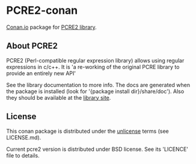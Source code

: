 # PCRE2-conan

[Conan.io](https://www.conan.io/) package for [PCRE2 library](https://sourceforge.net/projects/pcre/).

## About PCRE2

PCRE2 (Perl-compatible regular expression library) allows using regular expressions in c/c++.
It is 'a re-working of the original PCRE library to provide an entirely new API'

See the library documentation to more info. The docs are generated when the package is installed
(look for '{package install dir}/share/doc'). Also they should be available at the [library site](http://www.pcre.org/).


## License

This conan package is distributed under the [unlicense](http://unlicense.org/) terms (see LICENSE.md).

Current pcre2 version is distributed under BSD license. See its 'LICENCE' file to details.
